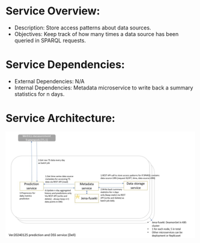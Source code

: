 # Service Overview:
- Description: Store access patterns about data sources.
- Objectives: Keep track of how many times a data source has been queried in SPARQL requests.

# Service Dependencies:
- External Dependencies: N/A
- Internal Dependencies: Metadata microservice to write back a summary statistics for n days.

# Service Architecture:
![](v20240125.jpg) 
